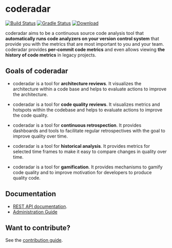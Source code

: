 # coderadar

[![Build Status](https://travis-ci.org/reflectoring/coderadar.svg?branch=master)](https://travis-ci.org/reflectoring/coderadar)
[![Gradle Status](https://gradleupdate.appspot.com/reflectoring/coderadar/status.svg)](https://gradleupdate.appspot.com/reflectoring/coderadar/status) [ ![Download](https://api.bintray.com/packages/reflectoring/releases/coderadar/images/download.svg) ](https://bintray.com/reflectoring/releases/coderadar/_latestVersion)

coderadar aims to be a continuous source code analysis tool that **automatically runs code analyzers on your version control system** that provide you with the metrics that are most important to you and your team. coderadar provides **per-commit code metrics** and even allows viewing **the history of code metrics** in legacy projects. 

## Goals of coderadar

* coderadar is a tool for **architecture reviews**. It visualizes the architecture within a code base and helps to evaluate actions to improve the architecture.

* coderadar is a tool for **code quality reviews**. It visualizes metrics and hotspots within the codebase and helps to evaluate actions to improve the code quality.

* coderadar is a tool for **continuous retrospection**. It provides dashboards and tools to facilitate regular retrospectives with the goal to improve quality over time.

* coderadar is a tool for **historical analysis**. It provides metrics for selected time frames to make it easy to compare changes in quality over time.

* coderadar is a tool for **gamification**. It provides mechanisms to gamify code quality and to improve motivation for developers to produce quality code.

## Documentation
* [REST API documentation](https://reflectoring.github.io/coderadar/current/docs/restapi.html).
* [Administration Guide](https://reflectoring.github.io/coderadar/current/docs/admin.html)

## Want to contribute?
See the [contribution guide](https://github.com/reflectoring/coderadar/blob/master/CONTRIBUTING.md).
